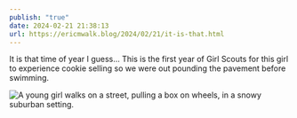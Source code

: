 ```yaml
---
publish: "true"
date: 2024-02-21 21:38:13
url: https://ericmwalk.blog/2024/02/21/it-is-that.html
---
```


It is that time of year I guess... This is the first year of Girl Scouts for this girl to experience cookie selling so we were out pounding the pavement before swimming.

![A young girl walks on a street, pulling a box on wheels, in a snowy suburban setting.](https://ericmwalk.blog/uploads/2024/img-7970.jpeg)